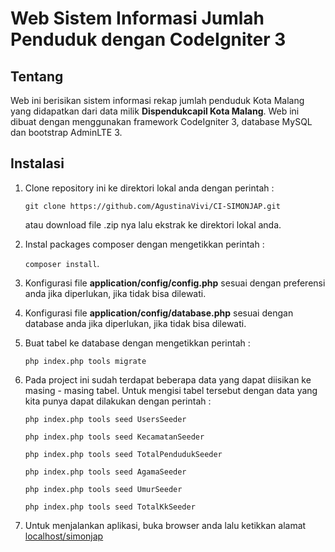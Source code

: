 # Web Sistem Informasi Jumlah Penduduk dengan CodeIgniter 3

## Tentang
Web ini berisikan sistem informasi rekap jumlah penduduk Kota Malang yang didapatkan dari data milik **Dispendukcapil Kota Malang**. Web ini dibuat dengan menggunakan framework CodeIgniter 3, database MySQL dan bootstrap AdminLTE 3.

## Instalasi
1. Clone repository ini ke direktori lokal anda dengan perintah :
    
    ``git clone https://github.com/AgustinaVivi/CI-SIMONJAP.git``

    atau download file .zip nya lalu ekstrak ke direktori lokal anda.

2. Instal packages composer dengan mengetikkan perintah : 

    ``composer install``.

3. Konfigurasi file **application/config/config.php** sesuai dengan preferensi anda jika diperlukan, jika tidak bisa dilewati.

4. Konfigurasi file **application/config/database.php** sesuai dengan database anda jika diperlukan, jika tidak bisa dilewati.

5. Buat tabel ke database dengan mengetikkan perintah : 

    ``php index.php tools migrate``

6. Pada project ini sudah terdapat beberapa data yang dapat diisikan ke masing - masing tabel. Untuk mengisi tabel tersebut dengan data yang kita punya dapat dilakukan dengan perintah : 

    ``php index.php tools seed UsersSeeder``

    ``php index.php tools seed KecamatanSeeder``

    ``php index.php tools seed TotalPendudukSeeder``

    ``php index.php tools seed AgamaSeeder``

    ``php index.php tools seed UmurSeeder``

    ``php index.php tools seed TotalKkSeeder``

7. Untuk menjalankan aplikasi, buka browser anda lalu ketikkan alamat [localhost/simonjap](https://localhost/simonjap)
